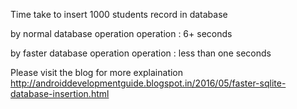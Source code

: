 Time take to insert 1000 students record in database

by normal database operation operation :
6+ seconds

by faster database operation operation :
less than one seconds


Please visit the blog for more explaination
http://androiddevelopmentguide.blogspot.in/2016/05/faster-sqlite-database-insertion.html
